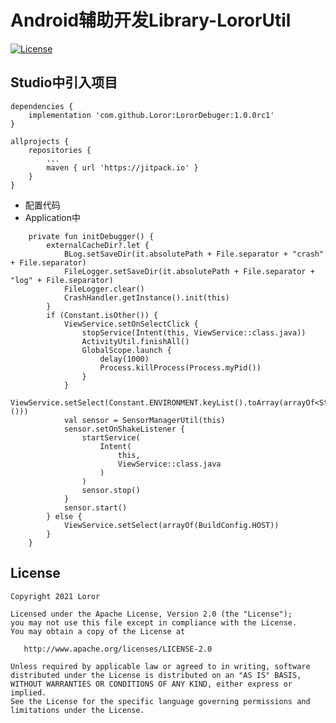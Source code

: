 # Android辅助开发Library-LororUtil

[![License](https://img.shields.io/badge/License%20-Apache%202-337ab7.svg)](https://www.apache.org/licenses/LICENSE-2.0)

## Studio中引入项目

```
dependencies {
    implementation 'com.github.Loror:LororDebuger:1.0.0rc1'
}

allprojects {
    repositories {
        ...
        maven { url 'https://jitpack.io' }
    }
}
```

* 配置代码
* Application中
```
    private fun initDebugger() {
        externalCacheDir?.let {
            BLog.setSaveDir(it.absolutePath + File.separator + "crash" + File.separator)
            FileLogger.setSaveDir(it.absolutePath + File.separator + "log" + File.separator)
            FileLogger.clear()
            CrashHandler.getInstance().init(this)
        }
        if (Constant.isOther()) {
            ViewService.setOnSelectClick {
                stopService(Intent(this, ViewService::class.java))
                ActivityUtil.finishAll()
                GlobalScope.launch {
                    delay(1000)
                    Process.killProcess(Process.myPid())
                }
            }
            ViewService.setSelect(Constant.ENVIRONMENT.keyList().toArray(arrayOf<String>()))
            val sensor = SensorManagerUtil(this)
            sensor.setOnShakeListener {
                startService(
                    Intent(
                        this,
                        ViewService::class.java
                    )
                )
                sensor.stop()
            }
            sensor.start()
        } else {
            ViewService.setSelect(arrayOf(BuildConfig.HOST))
        }
    }
```

License
-------

    Copyright 2021 Loror

    Licensed under the Apache License, Version 2.0 (the "License");
    you may not use this file except in compliance with the License.
    You may obtain a copy of the License at

       http://www.apache.org/licenses/LICENSE-2.0

    Unless required by applicable law or agreed to in writing, software
    distributed under the License is distributed on an "AS IS" BASIS,
    WITHOUT WARRANTIES OR CONDITIONS OF ANY KIND, either express or implied.
    See the License for the specific language governing permissions and
    limitations under the License.
